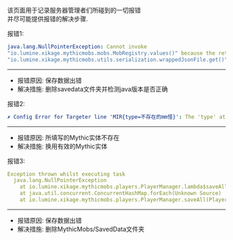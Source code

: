 该页面用于记录服务器管理者们所碰到的一切报错  
并尽可能提供报错的解决步骤.

报错1:
```yaml
java.lang.NullPointerException: Cannot invoke  
"io.lumine.xikage.mythicmobs.mobs.MobRegistry.values()" because the return value of  
"io.lumine.xikage.mythicmobs.utils.serialization.wrappedJsonFile.get()" is null
```
-----

* 报错原因: 保存数据出错
* 解决措施: 删除savedata文件夹并检测java版本是否正确

报错2:
```yaml
✗ Config Error for Targeter line 'MIR{type=不存在的mm怪}': The 'type' attribute must be a valid MythicMob or MythicEntity type.
```
----

* 报错原因: 所填写的Mythic实体不存在
* 解决措施: 换用有效的Mythic实体

报错3:
```yaml
Exception thrown whilst executing task  
  java.lang.NullPointerException  
	at io.lumine.xikage.mythicmobs.players.PlayerManager.lambda$saveAll$116(PlayerManager.java:80)  
	at java.util.concurrent.ConcurrentHashMap.forEach(Unknown Source)  
	at io.lumine.xikage.mythicmobs.players.PlayerManager.saveAll(PlayerManager.java:76)
```
----

* 报错原因: 保存数据出错
* 解决措施: 删除MythicMobs/SavedData文件夹